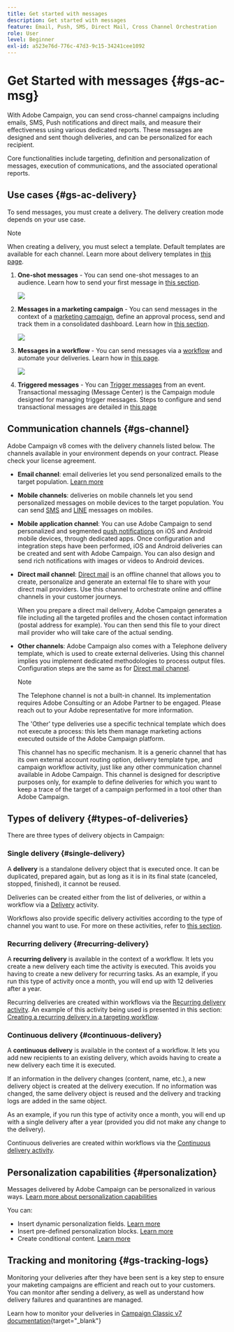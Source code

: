```yaml
---
title: Get started with messages
description: Get started with messages
feature: Email, Push, SMS, Direct Mail, Cross Channel Orchestration
role: User
level: Beginner
exl-id: a523e76d-776c-47d3-9c15-34241cee1092
---
```

# Get Started with messages {#gs-ac-msg}

With Adobe Campaign, you can send cross-channel campaigns including emails, SMS, Push notifications and direct mails, and measure their effectiveness using various dedicated reports. These messages are designed and sent though deliveries, and can be personalized for each recipient.

Core functionalities include targeting, definition and personalization of messages, execution of communications, and the associated operational reports.

## Use cases {#gs-ac-delivery}

To send messages, you must create a delivery. The delivery creation mode depends on your use case.

>[!NOTE]
>
>When creating a delivery, you must select a template. Default templates are available for each channel. Learn more about delivery templates in [this page](../send/create-templates.md).

1. **One-shot messages** - You can send one-shot messages to an audience. Learn how to send your first message in [this section](create-message.md).

    ![](assets/send-email.png)

1. **Messages in a marketing campaign** - You can send messages in the context of a [marketing campaign](campaigns.md), define an approval process, send and track them in a consolidated dashboard. Learn how in [this section](../../automation/campaigns/marketing-campaign-deliveries.md).

    ![](assets/deliveries-in-a-campaign.png) 

1. **Messages in a workflow** - You can send messages via a [workflow](../config/workflows.md) and automate your deliveries. Learn how in [this page](../../automation/workflow/delivery.md).

    ![](assets/send-in-a-wf.png) 

1. **Triggered messages** - You can [Trigger messages](../send/transactional.md) from an event. Transactional messaging (Message Center) is the Campaign module designed for managing trigger messages. Steps to configure and send transactional messages are detailed in [this page](../send/transactional.md)

## Communication channels {#gs-channel}

Adobe Campaign v8 comes with the delivery channels listed below. The channels available in your environment depends on your contract. Please check your license agreement.

* **Email channel**: email deliveries let you send personalized emails to the target population. [Learn more](../send/email.md)

* **Mobile channels**: deliveries on mobile channels let you send personalized messages on mobile devices to the target population. You can send [SMS](../send/sms/sms.md) and [LINE](../send/line.md) messages on mobiles.

* **Mobile application channel**: You can use Adobe Campaign to send personalized and segmented [push notifications](../send/push.md) on iOS and Android mobile devices, through dedicated apps. Once configuration and integration steps have been performed, iOS and Android deliveries can be created and sent with Adobe Campaign. You can also design and send rich notifications with images or videos to Android devices.

* **Direct mail channel**: [Direct mail](../send/direct-mail.md) is an offline channel that allows you to create, personalize and generate an external file to share with your direct mail providers. Use this channel to orchestrate online and offline channels in your customer journeys.

    When you prepare a direct mail delivery, Adobe Campaign generates a file including all the targeted profiles and the chosen contact information (postal address for example). You can then send this file to your direct mail provider who will take care of the actual sending.


* **Other channels**: Adobe Campaign also comes with a Telephone delivery template, which is used to create external deliveries. Using this channel implies you implement dedicated methodologies to process output files. Configuration steps are the same as for [Direct mail channel](../send/direct-mail.md).

    >[!NOTE]
    >
    >The Telephone channel is not a built-in channel. Its implementation requires Adobe Consulting or an Adobe Partner to be engaged. Please reach out to your Adobe representative for more information.

    The 'Other' type deliveries use a specific technical template which does not execute a process: this lets them manage marketing actions executed outside of the Adobe Campaign platform.

    This channel has no specific mechanism. It is a generic channel that has its own external account routing option, delivery template type, and campaign workflow activity, just like any other communication channel available in Adobe Campaign. This channel is designed for descriptive purposes only, for example to define deliveries for which you want to keep a trace of the target of a campaign performed in a tool other than Adobe Campaign.

## Types of delivery {#types-of-deliveries}

There are three types of delivery objects in Campaign:

### Single delivery {#single-delivery}

A **delivery** is a standalone delivery object that is executed once. It can be duplicated, prepared again, but as long as it is in its final state (canceled, stopped, finished), it cannot be reused.

Deliveries can be created either from the list of deliveries, or within a workflow via a [Delivery](../../automation/workflow/delivery.md) activity. 

Workflows also provide specific delivery activities according to the type of channel you want to use. For more on these activities, refer to [this section](../../automation/workflow/cross-channel-deliveries.md).

### Recurring delivery {#recurring-delivery}

A **recurring delivery** is available in the context of a workflow. It lets you create a new delivery each time the activity is executed. This avoids you having to create a new delivery for recurring tasks. As an example, if you run this type of activity once a month, you will end up with 12 deliveries after a year.

Recurring deliveries are created within workflows via the [Recurring delivery activity](../../automation/workflow/recurring-delivery.md). An example of this activity being used is presented in this section: [Creating a recurring delivery in a targeting workflow](../../automation/workflow/send-a-birthday-email.md).

### Continuous delivery {#continuous-delivery}

A **continuous delivery** is available in the context of a workflow. It lets you add new recipients to an existing delivery, which avoids having to create a new delivery each time it is executed.

If an information in the delivery changes (content, name, etc.), a new delivery object is created at the delivery execution. If no information was changed, the same delivery object is reused and the delivery and tracking logs are added in the same object.

As an example, if you run this type of activity once a month, you will end up with a single delivery after a year (provided you did not make any change to the delivery).

Continuous deliveries are created within workflows via the [Continuous delivery activity](../../automation/workflow/continuous-delivery.md).

## Personalization capabilities {#personalization}

Messages delivered by Adobe Campaign can be personalized in various ways. [Learn more about personalization capabilities](../send/personalize.md)

You can:

* Insert dynamic personalization fields. [Learn more](../send/personalization-fields.md)
* Insert pre-defined personalization blocks. [Learn more](../send/personalization-blocks.md)
* Create conditional content. [Learn more](../send/conditions.md)


## Tracking and monitoring {#gs-tracking-logs}

Monitoring your deliveries after they have been sent is a key step to ensure your maketing campaigns are efficient and reach out to your customers. You can monitor after sending a delivery, as well as understand how delivery failures and quarantines are managed.

Learn how to monitor your deliveries in [Campaign Classic v7 documentation](https://experienceleague.adobe.com/docs/campaign-classic/using/sending-messages/monitoring-deliveries/about-delivery-monitoring.html#sending-messages){target="_blank"}
